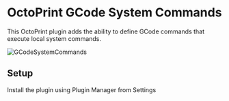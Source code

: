 # OctoPrint GCode System Commands
This OctoPrint plugin adds the ability to define GCode commands that execute local system commands.

![GCodeSystemCommands](gcodesystemcommands_settings.png?raw=true)


## Setup

Install the plugin using Plugin Manager from Settings
